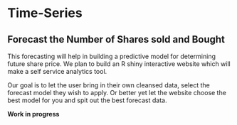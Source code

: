 # Time-Series
 
 ## Forecast the Number of Shares sold and Bought
 
This forecasting will help in building a predictive model for determining future share price. We plan to build an R shiny interactive website which will make a self service analytics tool. 
 
Our goal is to let the user bring in their own cleansed data, select the forecast model they wish to apply. Or better yet let the website choose the best model for you and spit out the best forecast data.
  
**Work in progress**
